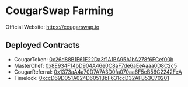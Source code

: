 # CougarSwap Farming

Official Website: https://cougarswap.io

## Deployed Contracts

- CougarToken: [0x26d88B1E61E22Da3f1A1BA95A1bA278f6FCef00b](https://bscscan.com/address/0x26d88B1E61E22Da3f1A1BA95A1bA278f6FCef00b)
- MasterChef: [0x8E934F14bD904A46e0C8aF7de6aEeAaaa0D8C2c5](https://bscscan.com/address/0x8E934F14bD904A46e0C8aF7de6aEeAaaa0D8C2c5)
- CougarReferral: [0x1373aA4a70D7A7A3D0fa070aa6F5eB56C2242FeA](https://bscscan.com/address/0x1373aA4a70D7A7A3D0fa070aa6F5eB56C2242FeA)
- Timelock: [0xccD69D051A024D6051BbF631ccD32AFB53C70201](https://bscscan.com/address/0xccD69D051A024D6051BbF631ccD32AFB53C70201)
